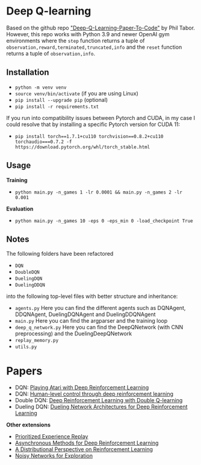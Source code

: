 # Deep Q-learning
Based on the github repo ["Deep-Q-Learning-Paper-To-Code"](https://github.com/philtabor/Deep-Q-Learning-Paper-To-Code) by Phil Tabor. However, this repo works with Python 3.9 and newer OpenAI gym environments where the ``step`` function returns a tuple of ``observation,reward,terminated,truncated,info`` and the ``reset`` function returns a tuple of ``observation,info``.

## Installation

- ``python -m venv venv ``
- ``source venv/bin/activate`` (if you are using Linux)
- ``pip install --upgrade pip`` (optional)
- ``pip install -r requirements.txt``

If you run into compatibility issues between Pytorch and CUDA, in my case I could resolve that by installing a specific Pytorch version for CUDA 11:

- ``pip install torch==1.7.1+cu110 torchvision==0.8.2+cu110 torchaudio===0.7.2 -f https://download.pytorch.org/whl/torch_stable.html``

## Usage

**Training**

- ``python main.py -n_games 1 -lr 0.0001 && main.py -n_games 2 -lr 0.001``

**Evaluation**

- ``python main.py -n_games 10 -eps 0 -eps_min 0 -load_checkpoint True``

## Notes

The following folders have been refactored

- ``DQN``
- ``DoubleDQN``
- ``DuelingDQN``
- ``DuelingDDQN``

into the following top-level files with better structure and inheritance:

- ``agents.py`` Here you can find the different agents such as DQNAgent, DDQNAgent, DuelingDQNAgent and DuelingDDQNAgent
- ``main.py`` Here you can find the argparser and the training loop
- ``deep_q_network.py`` Here you can find the DeepQNetwork (with CNN preprocessing) and the DuelingDeepQNetwork
- ``replay_memory.py``
- ``utils.py``

# Papers

- DQN: [Playing Atari with Deep Reinforcement Learning](https://arxiv.org/abs/1312.5602)
- DQN: [Human-level control through deep reinforcement learning](https://www.nature.com/articles/nature14236)
- Double DQN: [Deep Reinforcement Learning with Double Q-learning](https://arxiv.org/abs/1509.06461)
- Dueling DQN: [Dueling Network Architectures for Deep Reinforcement Learning](https://arxiv.org/abs/1511.06581)

**Other extensions**

- [Prioritized Experience Replay](https://arxiv.org/abs/1511.05952)
- [Asynchronous Methods for Deep Reinforcement Learning](https://arxiv.org/abs/1602.01783)
- [A Distributional Perspective on Reinforcement Learning](https://arxiv.org/abs/1707.06887)
- [Noisy Networks for Exploration](https://arxiv.org/abs/1706.10295)
 